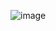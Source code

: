 ![image](https://github.com/454020312/googlechrome_extensions/assets/7457189/54d32cbd-e693-460b-b4c5-68fb3515c671)
